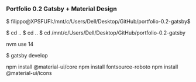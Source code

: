 ### Portfolio 0.2 Gatsby + Material Design

$ filippo@XPSFUFI:/mnt/c/Users/Dell/Desktop/GitHub/portfolio-0.2-gatsby$


$ cd ..
$ cd ..
$ cd /mnt/c/Users/Dell/Desktop/GitHub/portfolio-0.2-gatsby

nvm use 14

$ gatsby develop

npm install @material-ui/core
npm install fontsource-roboto
npm install @material-ui/icons